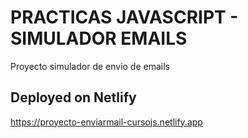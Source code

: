 # PRACTICAS JAVASCRIPT - SIMULADOR EMAILS

Proyecto simulador de envio de emails

## Deployed on Netlify
https://proyecto-enviarmail-cursojs.netlify.app
